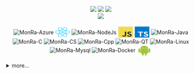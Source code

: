 <!--Hello
<h2><img src="https://emojis.slackmojis.com/emojis/images/1531849430/4246/blob-sunglasses.gif?1531849430" width="30"/> Hi There👋 , I'm MonRá! <img src="https://media.giphy.com/media/12oufCB0MyZ1Go/giphy.gif" width="50"><img src="https://i.giphy.com/9KawrQzIwdAYg.webp" width="50"></h2>
-->

<div>
  </p>
  <div align="center">
   <a href="https://www.facebook.com/ramon.chaib" target="_blank"><img src="https://img.shields.io/badge/-Facebook-%230077B5?style=for-the-badge&logo=facebook&logoColor=white" target="_blank"></a> 
  <a href="https://www.instagram.com/monrapps/" target="_blank"><img src="https://img.shields.io/badge/-Instagram-%23E4405F?style=for-the-badge&logo=instagram&logoColor=white" target="_blank"></a>
  <a href="https://www.linkedin.com/in/ramon-chaib-27007635/" target="_blank"><img src="https://img.shields.io/badge/-LinkedIn-%230077B5?style=for-the-badge&logo=linkedin&logoColor=white" target="_blank"></a>   
</div>

<div align="center">
  <img src="https://i.giphy.com/MM0Jrc8BHKx3y.webp">
</div>
  
 <div style="display: inline_block" align="center"><br>
  <img align="center" alt="MonRa-Azure" height="30" width="40" src="https://cdn.jsdelivr.net/gh/devicons/devicon/icons/azure/azure-original.svg">
  <img align="center" alt="MonRa-React" height="30" width="40" src="https://raw.githubusercontent.com/devicons/devicon/master/icons/react/react-original.svg">
  <img align="center" alt="MonRa-NodeJs" height="30" width="40" src="https://cdn.jsdelivr.net/gh/devicons/devicon/icons/nodejs/nodejs-original.svg">
  <img align="center" alt="MonRa-Js" height="30" width="40" src="https://raw.githubusercontent.com/devicons/devicon/master/icons/javascript/javascript-original.svg">     <img align="center" alt="MonRa-Ts" height="30" width="40" src="https://raw.githubusercontent.com/devicons/devicon/master/icons/typescript/typescript-original.svg">
  <img align="center" alt="MonRa-Java" height="30" width="40" src="https://cdn.jsdelivr.net/gh/devicons/devicon/icons/java/java-original.svg">
  <img align="center" alt="MonRa-C" height="30" width="40" src="https://cdn.jsdelivr.net/gh/devicons/devicon/icons/c/c-original.svg">
  <img align="center" alt="MonRa-CS" height="30" width="40" src="https://cdn.jsdelivr.net/gh/devicons/devicon/icons/csharp/csharp-original.svg">
  <img align="center" alt="MonRa-Cpp" height="30" width="40" src="https://cdn.jsdelivr.net/gh/devicons/devicon/icons/cplusplus/cplusplus-original.svg">
  <img align="center" alt="MonRa-QT" height="30" width="40" src="https://cdn.jsdelivr.net/gh/devicons/devicon/icons/qt/qt-original.svg">
  <img align="center" alt="MonRa-Linux" height="30" width="40" src="https://cdn.jsdelivr.net/gh/devicons/devicon/icons/linux/linux-original.svg">
  <img align="center" alt="MonRa-Mysql" height="30" width="40" src="https://cdn.jsdelivr.net/gh/devicons/devicon/icons/mysql/mysql-original.svg">
  <img align="center" alt="MonRa-Docker" height="30" width="40" src="https://cdn.jsdelivr.net/gh/devicons/devicon/icons/docker/docker-original.svg">  
  <img align="center" alt="MonRa-Android" height="30" width="40" src="https://github.com/devicons/devicon/blob/master/icons/android/android-original.svg">
  
</div>
</a>

</br>
<!--
[![github activity graph](https://activity-graph.herokuapp.com/graph?username=monrapps&theme=chartreuse-dark)](https://github.com/monrapps/)
-->
<div>
<details>
      <summary>more...</summary>
      
<!--
### <img src="https://media.giphy.com/media/VgCDAzcKvsR6OM0uWg/giphy.gif" width="50"> A little more about me...  

```javascript
const monra = {
    pronouns: "He" | "Him",
    code: ["any"],
    askMeAbout: ["any"],
    technologies: {
        backEnd: {
            js: ["any"],
        },
        mobileApp: {
            native: ["Android Development"]
        },
        devOps: ["AWS", "Docker🐳", "Route53", "Nginx"],
        databases: ["mongo", "MySql", "sqlite"],
        misc: ["Firebase", "Socket.IO", "selenium", "open-cv", "php", "SuiteApp"]
    },
    architecture: ["Serverless Architecture", "Progressive web applications", "Single page applications"],
    currentFocus: "Building Robots to ease opertations",
    funFact: "There are two ways to write error-free programs; only the third one works"
};
```
-->

---
<!--START_SECTION:waka-->
![Code Time](http://img.shields.io/badge/Code%20Time-1%2C317%20hrs%2022%20mins-blue)

![Profile Views](http://img.shields.io/badge/Profile%20Views-0-blue)

![Lines of code](https://img.shields.io/badge/From%20Hello%20World%20I%27ve%20Written-5.1%20million%20lines%20of%20code-blue)

**🐱 My GitHub Data** 

> 📦 74.7 kB Used in GitHub's Storage 
 > 
> 🏆 4,334 Contributions in the Year 2025
 > 
> 🚫 Not Opted to Hire
 > 
> 📜 25 Public Repositories 
 > 
> 🔑 23 Private Repositories 
 > 
**I'm an Early 🐤** 

```text
🌞 Morning                9862 commits        ████████░░░░░░░░░░░░░░░░░   31.44 % 
🌆 Daytime                13319 commits       ███████████░░░░░░░░░░░░░░   42.46 % 
🌃 Evening                4446 commits        ████░░░░░░░░░░░░░░░░░░░░░   14.17 % 
🌙 Night                  3740 commits        ███░░░░░░░░░░░░░░░░░░░░░░   11.92 % 
```
📅 **I'm Most Productive on Thursday** 

```text
Monday                   5684 commits        █████░░░░░░░░░░░░░░░░░░░░   18.12 % 
Tuesday                  5831 commits        █████░░░░░░░░░░░░░░░░░░░░   18.59 % 
Wednesday                6008 commits        █████░░░░░░░░░░░░░░░░░░░░   19.15 % 
Thursday                 6833 commits        █████░░░░░░░░░░░░░░░░░░░░   21.78 % 
Friday                   4386 commits        ███░░░░░░░░░░░░░░░░░░░░░░   13.98 % 
Saturday                 1483 commits        █░░░░░░░░░░░░░░░░░░░░░░░░   04.73 % 
Sunday                   1142 commits        █░░░░░░░░░░░░░░░░░░░░░░░░   03.64 % 
```


📊 **This Week I Spent My Time On** 

```text
🕑︎ Time Zone: America/Sao_Paulo

💬 Programming Languages: 
Python                   8 hrs 15 mins       █████████░░░░░░░░░░░░░░░░   36.50 % 
Markdown                 5 hrs 11 mins       ██████░░░░░░░░░░░░░░░░░░░   22.95 % 
JSON                     2 hrs 42 mins       ███░░░░░░░░░░░░░░░░░░░░░░   11.94 % 
YAML                     2 hrs 38 mins       ███░░░░░░░░░░░░░░░░░░░░░░   11.67 % 
Other                    1 hr 32 mins        ██░░░░░░░░░░░░░░░░░░░░░░░   06.80 % 

🔥 Editors: 
Cursor                   22 hrs 37 mins      █████████████████████████   100.00 % 

🐱‍💻 Projects: 
nlm-gww-watcher          17 hrs 56 mins      ████████████████████░░░░░   79.28 % 
frigate                  2 hrs 29 mins       ███░░░░░░░░░░░░░░░░░░░░░░   10.98 % 
gridsafe-ota-c           57 mins             █░░░░░░░░░░░░░░░░░░░░░░░░   04.20 % 
chatbot                  46 mins             █░░░░░░░░░░░░░░░░░░░░░░░░   03.46 % 
gww-v6i                  18 mins             ░░░░░░░░░░░░░░░░░░░░░░░░░   01.35 % 

💻 Operating System: 
WSL                      22 hrs 37 mins      █████████████████████████   100.00 % 
```

**I Mostly Code in C++** 

```text
C                        17 repos            ████░░░░░░░░░░░░░░░░░░░░░   17.89 % 
Python                   14 repos            ████░░░░░░░░░░░░░░░░░░░░░   14.74 % 
JavaScript               10 repos            ███░░░░░░░░░░░░░░░░░░░░░░   10.53 % 
Shell                    6 repos             ██░░░░░░░░░░░░░░░░░░░░░░░   06.32 % 
HTML                     6 repos             ██░░░░░░░░░░░░░░░░░░░░░░░   06.32 % 
```



**Timeline**

![Lines of Code chart](https://raw.githubusercontent.com/monrapps/monrapps/master/assets/bar_graph.png)


 Last Updated on 26/09/2025 20:39:34 UTC
<!--END_SECTION:waka-->

